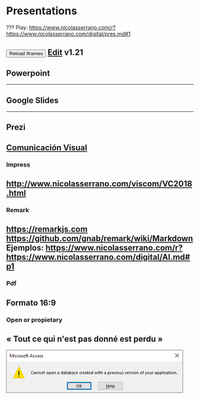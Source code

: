# Presentations
???
Play: https://www.nicolasserrano.com/r?https://www.nicolasserrano.com/digital/pres.md#1

<button onclick="reloadIframes()">Reload Iframes</button>
[Edit](https://github.com/nicolasserrano/digital/edit/master/pres.md)
v1.21
---
## Powerpoint

---
## Google Slides
---
## Prezi
[Comunicación Visual](http://prezi.com/mtzl27pq3dl-/sessions-of-visual-communication-at-tecnun/?utm_campaign=share&utm_medium=copy)
---
### Impress
http://www.nicolasserrano.com/viscom/VC2018.html
---
### Remark
https://remarkjs.com
https://github.com/gnab/remark/wiki/Markdown
Ejemplos:
https://www.nicolasserrano.com/r?https://www.nicolasserrano.com/digital/AI.md#p1
---
### Pdf
Formato 16:9
---
### Open or propietary
« Tout ce qui n'est pas donné est perdu »
--
![](pres-images/CannotOpen.png)
